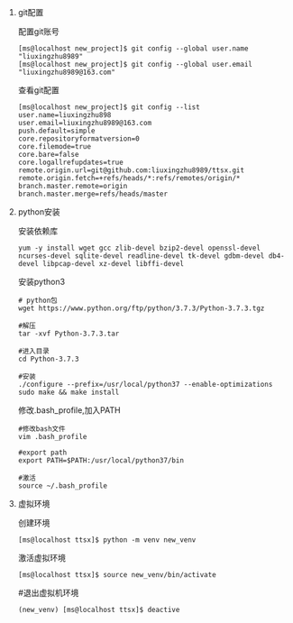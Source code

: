 1. git配置

   配置git账号

   ```
   [ms@localhost new_project]$ git config --global user.name "liuxingzhu8989"
   [ms@localhost new_project]$ git config --global user.email "liuxingzhu8989@163.com"
   ```

   查看git配置

   ```
   [ms@localhost new_project]$ git config --list
   user.name=liuxingzhu898
   user.email=liuxingzhu8989@163.com
   push.default=simple
   core.repositoryformatversion=0
   core.filemode=true
   core.bare=false
   core.logallrefupdates=true
   remote.origin.url=git@github.com:liuxingzhu8989/ttsx.git
   remote.origin.fetch=+refs/heads/*:refs/remotes/origin/*
   branch.master.remote=origin
   branch.master.merge=refs/heads/master
   ```

2. python安装

   安装依赖库

   ```
   yum -y install wget gcc zlib-devel bzip2-devel openssl-devel ncurses-devel sqlite-devel readline-devel tk-devel gdbm-devel db4-devel libpcap-devel xz-devel libffi-devel
   ```

   安装python3

   ```
   # python包
   wget https://www.python.org/ftp/python/3.7.3/Python-3.7.3.tgz
   
   #解压
   tar -xvf Python-3.7.3.tar
   
   #进入目录
   cd Python-3.7.3
   
   #安装
   ./configure --prefix=/usr/local/python37 --enable-optimizations
   sudo make && make install
   ```

   修改.bash_profile,加入PATH

   ```
   #修改bash文件
   vim .bash_profile
   
   #export path
   export PATH=$PATH:/usr/local/python37/bin
   
   #激活
   source ~/.bash_profile
   ```

3. 虚拟环境

   创建环境

   ```
   [ms@localhost ttsx]$ python -m venv new_venv
   ```

   激活虚拟环境

   ```
   [ms@localhost ttsx]$ source new_venv/bin/activate
   ```

   #退出虚拟机环境

   ```
   (new_venv) [ms@localhost ttsx]$ deactive
   ```

